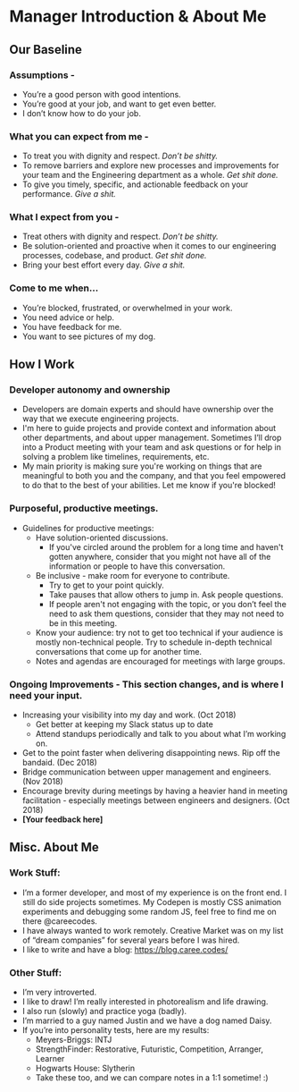 # Manager Introduction & About Me

## Our Baseline 
### Assumptions - 
* You’re a good person with good intentions.
* You’re good at your job, and want to get even better.
* I don’t know how to do your job.

### What you can expect from me - 
* To treat you with dignity and respect. _Don’t be shitty._
* To remove barriers and explore new processes and improvements for your team and the Engineering department as a whole. _Get shit done._
* To give you timely, specific, and actionable feedback on your performance. _Give a shit._

### What I expect from you -
* Treat others with dignity and respect. _Don’t be shitty._
* Be solution-oriented and proactive when it comes to our engineering processes, codebase, and product. _Get shit done._
* Bring your best effort every day. _Give a shit._

### Come to me when...
* You’re blocked, frustrated, or overwhelmed in your work.
* You need advice or help.
* You have feedback for me.
* You want to see pictures of my dog.

## How I Work
### Developer autonomy and ownership
* Developers are domain experts and should have ownership over the way that we execute engineering projects.
* I'm here to guide projects and provide context and information about other departments, and about upper management. Sometimes I’ll drop into a Product meeting with your team and ask questions or for help in solving a problem like timelines, requirements, etc.
* My main priority is making sure you're working on things that are meaningful to both you and the company, and that you feel empowered to do that to the best of your abilities. Let me know if you're blocked!


### Purposeful, productive meetings.
* Guidelines for productive meetings:
    * Have solution-oriented discussions. 
      * If you've circled around the problem for a long time and haven't gotten anywhere, consider that you might not have all of the information or people to have this conversation.
    * Be inclusive - make room for everyone to contribute. 
      * Try to get to your point quickly. 
      * Take pauses that allow others to jump in. Ask people questions. 
      * If people aren't not engaging with the topic, or you don’t feel the need to ask them questions, consider that they may not need to be in this meeting.
   * Know your audience: try not to get too technical if your audience is mostly non-technical people. Try to schedule in-depth technical conversations that come up for another time.
   * Notes and agendas are encouraged for meetings with large groups.


### Ongoing Improvements - This section changes, and is where I need your input.
* Increasing your visibility into my day and work. (Oct 2018)
    * Get better at keeping my Slack status up to date
    * Attend standups periodically and talk to you about what I’m working on.
* Get to the point faster when delivering disappointing news. Rip off the bandaid. (Dec 2018)
* Bridge communication between upper management and engineers. (Nov 2018)
* Encourage brevity during meetings by having a heavier hand in meeting facilitation - especially meetings between engineers and designers. (Oct 2018)
* **[Your feedback here]**


## Misc. About Me
### Work Stuff:
* I’m a former developer, and most of my experience is on the front end. I still do side projects sometimes. My Codepen is mostly CSS animation experiments and debugging some random JS, feel free to find me on there @careecodes.
* I have always wanted to work remotely. Creative Market was on my list of “dream companies” for several years before I was hired.
* I like to write and have a blog: https://blog.caree.codes/

### Other Stuff:
* I’m very introverted. 
* I like to draw! I’m really interested in photorealism and life drawing. 
* I also run (slowly) and practice yoga (badly).
* I’m married to a guy named Justin and we have a dog named Daisy.
* If you’re into personality tests, here are my results:
    * Meyers-Briggs: INTJ
    * StrengthFinder: Restorative, Futuristic, Competition, Arranger, Learner
    * Hogwarts House: Slytherin
    * Take these too, and we can compare notes in a 1:1 sometime! :)
